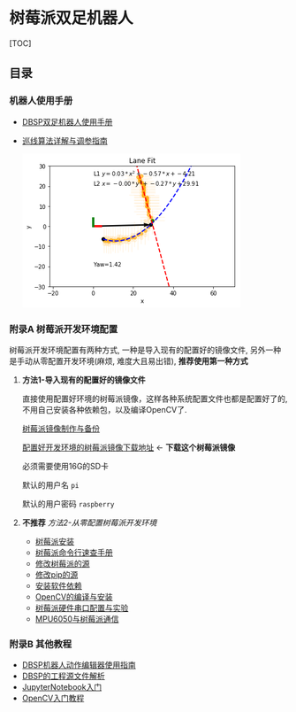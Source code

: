 # 树莓派双足机器人

[TOC]



## 目录



### 机器人使用手册

* [DBSP双足机器人使用手册](doc/DBSP双足机器人使用手册/DBSP双足机器人使用手册.md)

* [巡线算法详解与调参指南](doc/巡线算法详解与调参指南/巡线算法详解与调参指南.md)

  ![](./image/curve_fit.png)
  
  

### 附录A 树莓派开发环境配置

树莓派开发环境配置有两种方式, 一种是导入现有的配置好的镜像文件, 另外一种是手动从零配置开发环境(麻烦, 难度大且易出错), **推荐使用第一种方式** 



1. **方法1-导入现有的配置好的镜像文件**

   直接使用配置好环境的树莓派镜像，这样各种系统配置文件也都是配置好了的, 不用自己安装各种依赖包，以及编译OpenCV了. 

   [树莓派镜像制作与备份](doc/附录A.开发环境配置/0.树莓派镜像制作与备份/树莓派镜像制作与备份.md)

   [配置好开发环境的树莓派镜像下载地址](https://pan.baidu.com/s/1OAXjFKYZfzy0U2IZ3nGA1w) <- **下载这个树莓派镜像**

   必须需要使用16G的SD卡

   默认的用户名 `pi`

   默认的用户密码 `raspberry`

2. **不推荐** *方法2-从零配置树莓派开发环境*

   * [树莓派安装](doc/附录A.开发环境配置/1.树莓派安装指南/树莓派安装.md)
   * [树莓派命令行速查手册](doc/附录A.开发环境配置/2.树莓派命令行速查手册/树莓派命令行速查手册.md)
   * [修改树莓派的源](doc/附录A.开发环境配置/3.修改树莓派的源/修改树莓派的源.md)
   * [修改pip的源](doc/附录A.开发环境配置/4.修改pip的源/修改pip的源.md)
   * [安装软件依赖](doc/附录A.开发环境配置/5.安装软件依赖/安装软件依赖.md)
   * [OpenCV的编译与安装](doc/附录A.开发环境配置/6.OpenCV的编译与安装/OpenCV的编译与安装.md)
   * [树莓派硬件串口配置与实验](doc/附录A.开发环境配置/7.树莓派硬件串口配置与实验/树莓派硬件串口配置与实验.md)
   * [MPU6050与树莓派通信](doc/附录A.开发环境配置/8.MPU6050与树莓派通信/MPU6050与树莓派通信.md)

### 附录B 其他教程

- [DBSP机器人动作编辑器使用指南](doc/附录B.其他教程/DBSP机器人动作编辑器使用指南/DBSP机器人动作编辑器使用指南.md)
- [DBSP的工程源文件解析](doc/附录B.其他教程/DBSP的工程源文件解析/DBSP的工程源文件解析.md)
- [JupyterNotebook入门](doc/附录B.其他教程/Jupyter入门教程/左手代码右手写作-JupyterNotebook入门.md)
- [OpenCV入门教程](doc/附录B.其他教程/OpenCV入门教程/OpenCV入门教程.md)